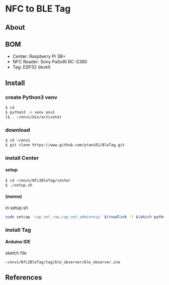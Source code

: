 # NFC to BLE Tag

## About


## BOM

* Center: Raspberry Pi 3B+
* NFC Reader: Sony PaSoRi RC-S380
* Tag: ESP32 devkit


## Install

### create Python3 venv
```bash
$ cd
$ python3 -m venv env1
($ . ~/env1/bin/activate)
```

### download
```bash
$ cd ~/env1
$ git clone https://www.github.com/ytani01/BleTag.git
```

### install Center

#### setup
```bash
$ cd ~/env1/Nfc2BleTag/center
$ ./setup.sh
```

#### (memo)
in setup.sh
``` bash
sudo setcap 'cap_net_raw,cap_net_admin+eip' $(readlink -f $(which python3))
```

### install Tag

#### Arduino IDE

sketch file
```
~/env1/Nfc2BleTag/tag/ble_observer/ble_observer.ino
```

## References

